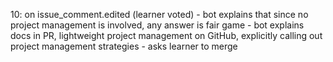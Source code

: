 10: on issue_comment.edited (learner voted)
    - bot explains that since no project management is involved, any answer is fair game
    - bot explains docs in PR, lightweight project management on GitHub, explicitly calling out project management strategies
    - asks learner to merge
